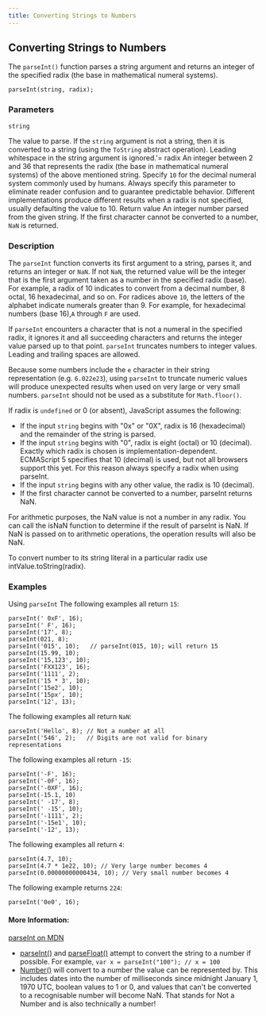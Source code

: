 ```yaml
---
title: Converting Strings to Numbers
---
```

## Converting Strings to Numbers
The `parseInt()` function parses a string argument and returns an integer of the specified radix (the base in mathematical numeral systems).


    parseInt(string, radix);
### Parameters
    string
The value to parse. If the `string` argument is not a string, then it is converted to a string (using the `ToString` abstract operation). Leading whitespace in the string argument is ignored.'=
    radix
An integer between 2 and 36 that represents the radix (the base in mathematical numeral systems) of the above mentioned string. Specify `10` for the decimal numeral system commonly used by humans. Always specify this parameter to eliminate reader confusion and to guarantee predictable behavior. Different implementations produce different results when a radix is not specified, usually defaulting the value to 10.
Return value
An integer number parsed from the given string. If the first character cannot be converted to a number, `NaN` is returned.

### Description

The `parseInt` function converts its first argument to a string, parses it, and returns an integer or `NaN`. If not `NaN`, the returned value will be the integer that is the first argument taken as a number in the specified radix (base). For example, a radix of 10 indicates to convert from a decimal number, 8 octal, 16 hexadecimal, and so on. For radices above `10`, the letters of the alphabet indicate numerals greater than 9. For example, for hexadecimal numbers (base 16),`A` through `F` are used.

If `parseInt` encounters a character that is not a numeral in the specified radix, it ignores it and all succeeding characters and returns the integer value parsed up to that point. `parseInt` truncates numbers to integer values. Leading and trailing spaces are allowed.

Because some numbers include the `e` character in their string representation (e.g. `6.022e23`), using `parseInt` to truncate numeric values will produce unexpected results when used on very large or very small numbers. `parseInt` should not be used as a substitute for `Math.floor()`.

If radix is `undefined` or 0 (or absent), JavaScript assumes the following:

* If the input `string` begins with "0x" or "0X", radix is 16 (hexadecimal) and the remainder of the string is parsed.
* If the input `string` begins with "0", radix is eight (octal) or 10 (decimal).  Exactly which radix is chosen is implementation-dependent.  ECMAScript 5 specifies that 10 (decimal) is used, but not all browsers support this yet.  For this reason always specify a radix when using parseInt.
* If the input `string` begins with any other value, the radix is 10 (decimal).
* If the first character cannot be converted to a number, parseInt returns NaN.

For arithmetic purposes, the NaN value is not a number in any radix. You can call the isNaN function to determine if the result of parseInt is NaN. If NaN is passed on to arithmetic operations, the operation results will also be NaN.

To convert number to its string literal in a particular radix use intValue.toString(radix).

### Examples

Using `parseInt`
The following examples all return `15`:

    parseInt(' 0xF', 16);
    parseInt(' F', 16);
    parseInt('17', 8);
    parseInt(021, 8);
    parseInt('015', 10);   // parseInt(015, 10); will return 15
    parseInt(15.99, 10);
    parseInt('15,123', 10);
    parseInt('FXX123', 16);
    parseInt('1111', 2);
    parseInt('15 * 3', 10);
    parseInt('15e2', 10);
    parseInt('15px', 10);
    parseInt('12', 13);
The following examples all return `NaN`:

    parseInt('Hello', 8); // Not a number at all
    parseInt('546', 2);   // Digits are not valid for binary representations
The following examples all return `-15`:

    parseInt('-F', 16);
    parseInt('-0F', 16);
    parseInt('-0XF', 16);
    parseInt(-15.1, 10)
    parseInt(' -17', 8);
    parseInt(' -15', 10);
    parseInt('-1111', 2);
    parseInt('-15e1', 10);
    parseInt('-12', 13);
The following examples all return `4`:

    parseInt(4.7, 10);
    parseInt(4.7 * 1e22, 10); // Very large number becomes 4
    parseInt(0.00000000000434, 10); // Very small number becomes 4
The following example returns `224`:

    parseInt('0e0', 16);

#### More Information:
<a href="https://developer.mozilla.org/en-US/docs/Web/JavaScript/Reference/Operators/Comparison_Operators">parseInt on MDN</a>


* <a href='https://developer.mozilla.org/en-US/docs/Web/JavaScript/Reference/Global_Objects/parseInt' target='_blank' rel='nofollow'>parseInt()</a> and <a href='https://developer.mozilla.org/en-US/docs/Web/JavaScript/Reference/Global_Objects/parseFloat' target='_blank' rel='nofollow'>parseFloat()</a> attempt to convert the string to a number if possible. For example, `var x = parseInt("100"); // x = 100`
* <a href='https://developer.mozilla.org/en-US/docs/Web/JavaScript/Reference/Global_Objects/number' target='_blank' rel='nofollow'>Number()</a> will convert to a number the value can be represented by. This includes dates into the number of milliseconds since midnight January 1, 1970 UTC, boolean values to 1 or 0, and values that can't be converted to a recognisable number will become NaN. That stands for Not a Number and is also technically a number!
